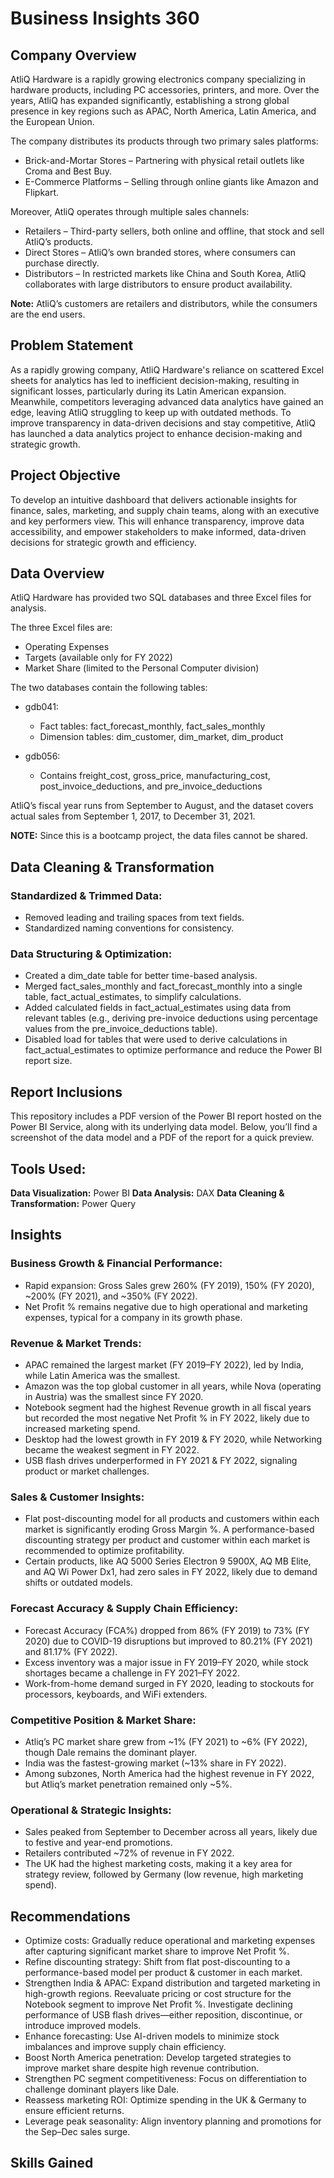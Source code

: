 # Business Insights 360  
## Company Overview  

AtliQ Hardware is a rapidly growing electronics company specializing in hardware products, including PC accessories, printers, and more. Over the years, AtliQ has expanded significantly, establishing a strong global presence in key regions such as APAC, North America, Latin America, and the European Union.

The company distributes its products through two primary sales platforms:
- Brick-and-Mortar Stores – Partnering with physical retail outlets like Croma and Best Buy.
- E-Commerce Platforms – Selling through online giants like Amazon and Flipkart.

Moreover, AtliQ operates through multiple sales channels:
- Retailers – Third-party sellers, both online and offline, that stock and sell AtliQ’s products.
- Direct Stores – AtliQ’s own branded stores, where consumers can purchase directly.
- Distributors – In restricted markets like China and South Korea, AtliQ collaborates with large distributors to ensure product availability.

**Note:** AtliQ’s customers are retailers and distributors, while the consumers are the end users.

## Problem Statement

As a rapidly growing company, AtliQ Hardware's reliance on scattered Excel sheets for analytics has led to inefficient decision-making, resulting in significant losses, particularly during its Latin American expansion. Meanwhile, competitors leveraging advanced data analytics have gained an edge, leaving AtliQ struggling to keep up with outdated methods. To improve transparency in data-driven decisions and stay competitive, AtliQ has launched a data analytics project to enhance decision-making and strategic growth.

## Project Objective

To develop an intuitive dashboard that delivers actionable insights for finance, sales, marketing, and supply chain teams, along with an executive and key performers view. This will enhance transparency, improve data accessibility, and empower stakeholders to make informed, data-driven decisions for strategic growth and efficiency.

## Data Overview

AtliQ Hardware has provided two SQL databases and three Excel files for analysis.  

The three Excel files are:
- Operating Expenses
- Targets (available only for FY 2022)
- Market Share (limited to the Personal Computer division)

The two databases contain the following tables:  

- gdb041:
  - Fact tables: fact_forecast_monthly, fact_sales_monthly
  - Dimension tables: dim_customer, dim_market, dim_product

- gdb056:
  - Contains freight_cost, gross_price, manufacturing_cost, post_invoice_deductions, and pre_invoice_deductions

AtliQ’s fiscal year runs from September to August, and the dataset covers actual sales from September 1, 2017, to December 31, 2021.

**NOTE:** Since this is a bootcamp project, the data files cannot be shared.

## Data Cleaning & Transformation

### Standardized & Trimmed Data:
- Removed leading and trailing spaces from text fields.
- Standardized naming conventions for consistency.

### Data Structuring & Optimization:
- Created a dim_date table for better time-based analysis.
- Merged fact_sales_monthly and fact_forecast_monthly into a single table, fact_actual_estimates, to simplify calculations.
- Added calculated fields in fact_actual_estimates using data from relevant tables (e.g., deriving pre-invoice deductions using percentage values from the pre_invoice_deductions table).
- Disabled load for tables that were used to derive calculations in fact_actual_estimates to optimize performance and reduce the Power BI report size.

## Report Inclusions  
This repository includes a PDF version of the Power BI report hosted on the Power BI Service, along with its underlying data model. Below, you’ll find a screenshot of the data model and a PDF of the report for a quick preview.

## Tools Used:
**Data Visualization:** Power BI
**Data Analysis:** DAX
**Data Cleaning & Transformation:** Power Query

## Insights

### Business Growth & Financial Performance:

- Rapid expansion: Gross Sales grew 260% (FY 2019), 150% (FY 2020), ~200% (FY 2021), and ~350% (FY 2022).
- Net Profit % remains negative due to high operational and marketing expenses, typical for a company in its growth phase.

### Revenue & Market Trends:

- APAC remained the largest market (FY 2019–FY 2022), led by India, while Latin America was the smallest.
- Amazon was the top global customer in all years, while Nova (operating in Austria) was the smallest since FY 2020.
- Notebook segment had the highest Revenue growth in all fiscal years but recorded the most negative Net Profit % in FY 2022, likely due to increased marketing spend.
- Desktop had the lowest growth in FY 2019 & FY 2020, while Networking became the weakest segment in FY 2022.
- USB flash drives underperformed in FY 2021 & FY 2022, signaling product or market challenges.

### Sales & Customer Insights:

- Flat post-discounting model for all products and customers within each market is significantly eroding Gross Margin %. A performance-based discounting strategy per product and customer within each market is recommended to optimize profitability.
- Certain products, like AQ 5000 Series Electron 9 5900X, AQ MB Elite, and AQ Wi Power Dx1, had zero sales in FY 2022, likely due to demand shifts or outdated models.

### Forecast Accuracy & Supply Chain Efficiency:

- Forecast Accuracy (FCA%) dropped from 86% (FY 2019) to 73% (FY 2020) due to COVID-19 disruptions but improved to 80.21% (FY 2021) and 81.17% (FY 2022).
- Excess inventory was a major issue in FY 2019–FY 2020, while stock shortages became a challenge in FY 2021–FY 2022.
- Work-from-home demand surged in FY 2020, leading to stockouts for processors, keyboards, and WiFi extenders.

### Competitive Position & Market Share:

- Atliq’s PC market share grew from ~1% (FY 2021) to ~6% (FY 2022), though Dale remains the dominant player.
- India was the fastest-growing market (~13% share in FY 2022).
- Among subzones, North America had the highest revenue in FY 2022, but Atliq’s market penetration remained only ~5%.

### Operational & Strategic Insights:

- Sales peaked from September to December across all years, likely due to festive and year-end promotions.
- Retailers contributed ~72% of revenue in FY 2022.
- The UK had the highest marketing costs, making it a key area for strategy review, followed by Germany (low revenue, high marketing spend).

## Recommendations

- Optimize costs: Gradually reduce operational and marketing expenses after capturing significant market share to improve Net Profit %.
- Refine discounting strategy: Shift from flat post-discounting to a performance-based model per product & customer in each market.
- Strengthen India & APAC: Expand distribution and targeted marketing in high-growth regions.
Reevaluate pricing or cost structure for the Notebook segment to improve Net Profit %.
Investigate declining performance of USB flash drives—either reposition, discontinue, or introduce improved models.
- Enhance forecasting: Use AI-driven models to minimize stock imbalances and improve supply chain efficiency.
- Boost North America penetration: Develop targeted strategies to improve market share despite high revenue contribution.
- Strengthen PC segment competitiveness: Focus on differentiation to challenge dominant players like Dale.
- Reassess marketing ROI: Optimize spending in the UK & Germany to ensure efficient returns.
- Leverage peak seasonality: Align inventory planning and promotions for the Sep–Dec sales surge.
## Skills Gained
